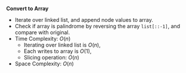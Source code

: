 **Convert to Array**
- Iterate over linked list, and append node values to array.
- Check if array is palindrome by reversing the array `list[::-1]`, and compare with original. 
- Time Complexity: $O(n)$
  - Iterating over linked list is $O(n)$, 
  - Each writes to array is $O(1)$, 
  - Slicing operation: $O(n)$
- Space Complexity: $O(n)$